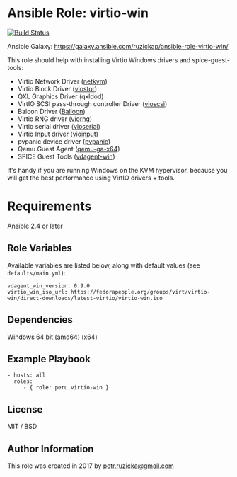 # Ansible Role: virtio-win

[![Build Status](https://travis-ci.org/ruzickap/ansible-role-virtio-win.svg?branch=master)](https://travis-ci.org/ruzickap/ansible-role-virtio-win)

Ansible Galaxy: https://galaxy.ansible.com/ruzickap/ansible-role-virtio-win/

This role should help with installing Virtio Windows drivers and spice-guest-tools:

* Virtio Network Driver ([netkvm](https://github.com/virtio-win/kvm-guest-drivers-windows/tree/master/NetKVM))
* Virtio Block Driver ([viostor](https://github.com/virtio-win/kvm-guest-drivers-windows/tree/master/viostor))
* QXL Graphics Driver (qxldod)
* VirtIO SCSI pass-through controller Driver ([vioscsi](https://github.com/virtio-win/kvm-guest-drivers-windows/tree/master/vioscsi))
* Baloon Driver ([Balloon](https://github.com/virtio-win/kvm-guest-drivers-windows/tree/master/Balloon))
* Virtio RNG driver ([viorng](https://github.com/virtio-win/kvm-guest-drivers-windows/tree/master/viorng))
* Virtio serial driver ([vioserial](https://github.com/virtio-win/kvm-guest-drivers-windows/tree/master/vioserial))
* Virtio Input driver ([vioinput](https://github.com/virtio-win/kvm-guest-drivers-windows/tree/master/vioinput))
* pvpanic device driver ([pvpanic](https://github.com/virtio-win/kvm-guest-drivers-windows/tree/master/pvpanic))
* Qemu Guest Agent ([qemu-ga-x64](https://wiki.libvirt.org/page/Qemu_guest_agent))
* SPICE Guest Tools ([vdagent-win](https://www.spice-space.org))

It's handy if you are running Windows on the KVM hypervisor, because you will get the best performance using VirtIO drivers + tools.

# Requirements

Ansible 2.4 or later

## Role Variables

Available variables are listed below, along with default values (see `defaults/main.yml`):

    vdagent_win_version: 0.9.0
    virtio_win_iso_url: https://fedorapeople.org/groups/virt/virtio-win/direct-downloads/latest-virtio/virtio-win.iso

## Dependencies

Windows 64 bit (amd64) (x64)

## Example Playbook

    - hosts: all
      roles:
         - { role: peru.virtio-win }

## License

MIT / BSD

## Author Information

This role was created in 2017 by <petr.ruzicka@gmail.com>
